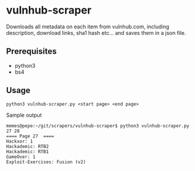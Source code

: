 # vulnhub-scraper

Downloads all metadata on each item from vulnhub.com, including description, download links, sha1 hash etc... and saves them in a json file.

## Prerequisites
* python3
* bs4

## Usage
```
python3 vulnhub-scraper.py <start page> <end page>
```
Sample output
```
memes@pepe:~/git/scrapers/vulnhub-scraper$ python3 vulnhub-scraper.py 27 28
==== Page 27  ====
Hackxor: 1
Hackademic: RTB2
Hackademic: RTB1
GameOver: 1
Exploit-Exercises: Fusion (v2)
```


